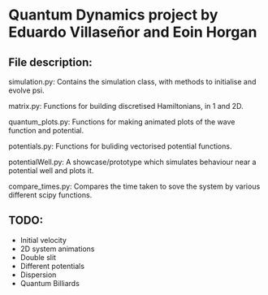 # Quantum Dynamics project by Eduardo Villaseñor and Eoin Horgan

## File description:
simulation.py: Contains the simulation class, with methods to initialise and evolve psi.

matrix.py: Functions for building discretised Hamiltonians, in 1 and 2D.

quantum_plots.py: Functions for making animated plots of the wave function and potential.

potentials.py: Functions for buliding vectorised potential functions.

potentialWell.py: A showcase/prototype which simulates behaviour near a potential well and plots it.

compare_times.py: Compares the time taken to sove the system by various different scipy functions.

## TODO:
* Initial velocity
* 2D system animations
* Double slit
* Different potentials
* Dispersion
* Quantum Billiards

